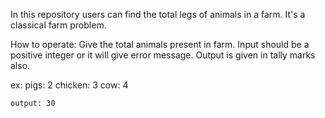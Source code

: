 In this repository users can find the total legs of animals in a farm.
It's a classical farm problem.

How to operate:
    Give the total animals present in farm.
    Input should be a positive integer or it will give error message.
    Output is given in tally marks also.

ex: pigs: 2
    chicken: 3
    cow: 4

    output: 30